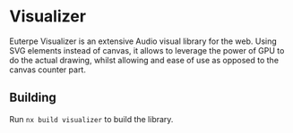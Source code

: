 # Visualizer

Euterpe Visualizer is an extensive Audio visual library for the web. Using SVG elements instead of canvas, it allows to leverage the power of GPU to do the actual drawing, whilst allowing and ease of use as opposed to the canvas counter part.

## Building

Run `nx build visualizer` to build the library.